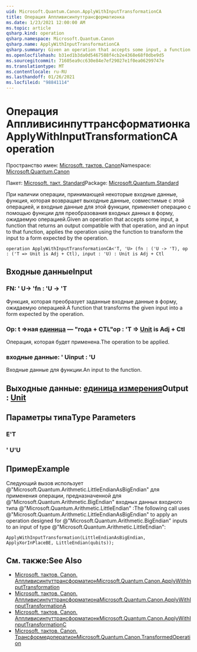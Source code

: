 ```yaml
---
uid: Microsoft.Quantum.Canon.ApplyWithInputTransformationCA
title: Операция Аппливисинпуттрансформатионка
ms.date: 1/23/2021 12:00:00 AM
ms.topic: article
qsharp.kind: operation
qsharp.namespace: Microsoft.Quantum.Canon
qsharp.name: ApplyWithInputTransformationCA
qsharp.summary: Given an operation that accepts some input, a function that returns an output compatible with that operation, and an input to that function, applies the operation using the function to transform the input to a form expected by the operation.
ms.openlocfilehash: b31ed1b3da0d5467588f4cb2e4368e68f0dbe9d5
ms.sourcegitcommit: 71605ea9cc630e84e7ef29027e1f0ea06299747e
ms.translationtype: MT
ms.contentlocale: ru-RU
ms.lasthandoff: 01/26/2021
ms.locfileid: "98841114"
---
```

# <a name="applywithinputtransformationca-operation"></a><span data-ttu-id="5ea3e-102">Операция Аппливисинпуттрансформатионка</span><span class="sxs-lookup"><span data-stu-id="5ea3e-102">ApplyWithInputTransformationCA operation</span></span>

<span data-ttu-id="5ea3e-103">Пространство имен: [Microsoft. тактов. Canon](xref:Microsoft.Quantum.Canon)</span><span class="sxs-lookup"><span data-stu-id="5ea3e-103">Namespace: [Microsoft.Quantum.Canon](xref:Microsoft.Quantum.Canon)</span></span>

<span data-ttu-id="5ea3e-104">Пакет: [Microsoft. такт. Standard](https://nuget.org/packages/Microsoft.Quantum.Standard)</span><span class="sxs-lookup"><span data-stu-id="5ea3e-104">Package: [Microsoft.Quantum.Standard](https://nuget.org/packages/Microsoft.Quantum.Standard)</span></span>


<span data-ttu-id="5ea3e-105">При наличии операции, принимающей некоторые входные данные, функция, которая возвращает выходные данные, совместимые с этой операцией, и входные данные для этой функции, применяет операцию с помощью функции для преобразования входных данных в форму, ожидаемую операцией.</span><span class="sxs-lookup"><span data-stu-id="5ea3e-105">Given an operation that accepts some input, a function that returns an output compatible with that operation, and an input to that function, applies the operation using the function to transform the input to a form expected by the operation.</span></span>

```qsharp
operation ApplyWithInputTransformationCA<'T, 'U> (fn : ('U -> 'T), op : ('T => Unit is Adj + Ctl), input : 'U) : Unit is Adj + Ctl
```


## <a name="input"></a><span data-ttu-id="5ea3e-106">Входные данные</span><span class="sxs-lookup"><span data-stu-id="5ea3e-106">Input</span></span>

### <a name="fn--u---t"></a><span data-ttu-id="5ea3e-107">FN: ' U-> '</span><span class="sxs-lookup"><span data-stu-id="5ea3e-107">fn : 'U -> 'T</span></span>

<span data-ttu-id="5ea3e-108">Функция, которая преобразует заданные входные данные в форму, ожидаемую операцией.</span><span class="sxs-lookup"><span data-stu-id="5ea3e-108">A function that transforms the given input into a form expected by the operation.</span></span>


### <a name="op--t--unit--is-adj--ctl"></a><span data-ttu-id="5ea3e-109">Op: t =>ная [единица](xref:microsoft.quantum.lang-ref.unit)  — "года + CTL"</span><span class="sxs-lookup"><span data-stu-id="5ea3e-109">op : 'T => [Unit](xref:microsoft.quantum.lang-ref.unit)  is Adj + Ctl</span></span>

<span data-ttu-id="5ea3e-110">Операция, которая будет применена.</span><span class="sxs-lookup"><span data-stu-id="5ea3e-110">The operation to be applied.</span></span>


### <a name="input--u"></a><span data-ttu-id="5ea3e-111">входные данные: ' U</span><span class="sxs-lookup"><span data-stu-id="5ea3e-111">input : 'U</span></span>

<span data-ttu-id="5ea3e-112">Входные данные для функции.</span><span class="sxs-lookup"><span data-stu-id="5ea3e-112">An input to the function.</span></span>



## <a name="output--unit"></a><span data-ttu-id="5ea3e-113">Выходные данные: [единица измерения](xref:microsoft.quantum.lang-ref.unit)</span><span class="sxs-lookup"><span data-stu-id="5ea3e-113">Output : [Unit](xref:microsoft.quantum.lang-ref.unit)</span></span>



## <a name="type-parameters"></a><span data-ttu-id="5ea3e-114">Параметры типа</span><span class="sxs-lookup"><span data-stu-id="5ea3e-114">Type Parameters</span></span>

### <a name="t"></a><span data-ttu-id="5ea3e-115">Е</span><span class="sxs-lookup"><span data-stu-id="5ea3e-115">'T</span></span>


### <a name="u"></a><span data-ttu-id="5ea3e-116">' U</span><span class="sxs-lookup"><span data-stu-id="5ea3e-116">'U</span></span>



## <a name="example"></a><span data-ttu-id="5ea3e-117">Пример</span><span class="sxs-lookup"><span data-stu-id="5ea3e-117">Example</span></span>

<span data-ttu-id="5ea3e-118">Следующий вызов использует @"Microsoft.Quantum.Arithmetic.LittleEndianAsBigEndian" для применения операции, предназначенной для @"Microsoft.Quantum.Arithmetic.BigEndian" входных данных входного типа @"Microsoft.Quantum.Arithmetic.LittleEndian" :</span><span class="sxs-lookup"><span data-stu-id="5ea3e-118">The following call uses @"Microsoft.Quantum.Arithmetic.LittleEndianAsBigEndian" to apply an operation designed for @"Microsoft.Quantum.Arithmetic.BigEndian" inputs to an input of type @"Microsoft.Quantum.Arithmetic.LittleEndian":</span></span>

```qsharp
ApplyWithInputTransformation(LittleEndianAsBigEndian, ApplyXorInPlaceBE, LittleEndian(qubits));
```

## <a name="see-also"></a><span data-ttu-id="5ea3e-119">См. также:</span><span class="sxs-lookup"><span data-stu-id="5ea3e-119">See Also</span></span>

- [<span data-ttu-id="5ea3e-120">Microsoft. тактов. Canon. Аппливисинпуттрансформатион</span><span class="sxs-lookup"><span data-stu-id="5ea3e-120">Microsoft.Quantum.Canon.ApplyWithInputTransformation</span></span>](xref:Microsoft.Quantum.Canon.ApplyWithInputTransformation)
- [<span data-ttu-id="5ea3e-121">Microsoft. тактов. Canon. Аппливисинпуттрансформатиона</span><span class="sxs-lookup"><span data-stu-id="5ea3e-121">Microsoft.Quantum.Canon.ApplyWithInputTransformationA</span></span>](xref:Microsoft.Quantum.Canon.ApplyWithInputTransformationA)
- [<span data-ttu-id="5ea3e-122">Microsoft. тактов. Canon. Аппливисинпуттрансформатионк</span><span class="sxs-lookup"><span data-stu-id="5ea3e-122">Microsoft.Quantum.Canon.ApplyWithInputTransformationC</span></span>](xref:Microsoft.Quantum.Canon.ApplyWithInputTransformationC)
- [<span data-ttu-id="5ea3e-123">Microsoft. тактов. Canon. Трансформедоператион</span><span class="sxs-lookup"><span data-stu-id="5ea3e-123">Microsoft.Quantum.Canon.TransformedOperation</span></span>](xref:Microsoft.Quantum.Canon.TransformedOperation)